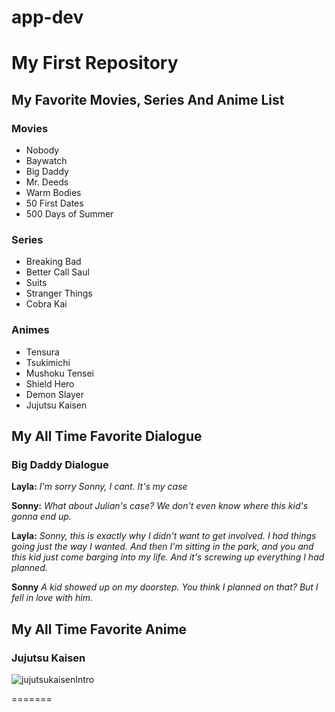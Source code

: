 # app-dev
# My First Repository
## My Favorite Movies, Series And Anime List
### Movies
- Nobody
- Baywatch
- Big Daddy
- Mr. Deeds
- Warm Bodies
- 50 First Dates
- 500 Days of Summer

### Series
- Breaking Bad
- Better Call Saul
- Suits
- Stranger Things
- Cobra Kai

### Animes
- Tensura
- Tsukimichi
- Mushoku Tensei
- Shield Hero
- Demon Slayer
- Jujutsu Kaisen

## My All Time Favorite Dialogue
### Big Daddy Dialogue
**Layla:** 
*I'm sorry Sonny, I cant. It's my case*

**Sonny:**
*What about Julian's case? We don't even know where this kid's gonna end up.*

**Layla:**
*Sonny, this is exactly why I didn't want to get involved. I had things going just the way I wanted. And then I'm sitting in the park, and you and this kid just come barging into my life. And it's screwing up everything I had planned.*

**Sonny**
*A kid showed up on my doorstep. You think I planned on that? But I fell in love with him*.

## My All Time Favorite Anime
### Jujutsu Kaisen
![jujutsukaisenIntro](https://github.com/2ndwick/app-dev/assets/169523145/36a9a4b0-3868-43b2-8544-f5f85136c2f8)

=======
